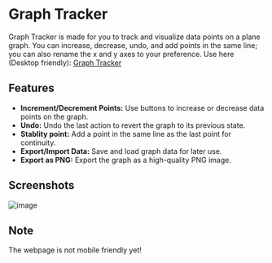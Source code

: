 
# Graph Tracker

Graph Tracker is made for you to track and visualize data points on a plane graph. You can increase, decrease, undo, and add points in the same line; you can also rename the x and y axes to your preference. Use here (Desktop friendly): [Graph Tracker](https://anuragmmer.github.io/graph-tracker/)

## Features

- **Increment/Decrement Points:** Use buttons to increase or decrease data points on the graph.
- **Undo:** Undo the last action to revert the graph to its previous state.
- **Stablity point:** Add a point in the same line as the last point for continuity.
- **Export/Import Data:** Save and load graph data for later use.
- **Export as PNG:** Export the graph as a high-quality PNG image.

## Screenshots
![image](https://github.com/anuragmmer/graph-tracker/assets/63289577/ca8a3da1-fd99-4783-87b2-31c1213dd051)

## Note

The webpage is not mobile friendly yet!
